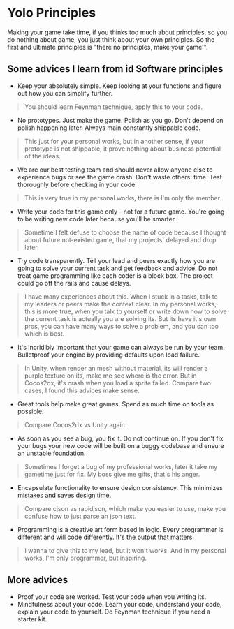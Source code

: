 Yolo Principles
===============
Making your game take time, if you thinks too much about principles, so you do nothing about game, you just think about your own principles. So the first and ultimate principles is "there no principles, make your game!".


Some advices I learn from id Software principles
------------------------------------------------
- Keep your absolutely simple. Keep looking at your functions and figure out how you can simplify further.
> You should learn Feynman technique, apply this to your code.

- No prototypes. Just make the game. Polish as you go. Don't depend on polish happening later. Always main constantly shippable code.
> This just for your personal works, but in another sense, if your prototype is not shippable, it prove nothing about business potential of the ideas.

- We are our best testing team and should never allow anyone else to experience bugs or see the game crash. Don't waste others' time. Test thoroughly before checking in your code.
> This is very true in my personal works, there is I'm only the member.

- Write your code for this game only - not for a future game. You're going to be writing new code later because you'll be smarter.
> Sometime I felt defuse to choose the name of code because I thought about future not-existed game, that my projects' delayed and drop later.

- Try code transparently. Tell your lead and peers exactly how you are going to solve your current task and get feedback and advice. Do not treat game programming like each coder is a block box. The project could go off the rails and cause delays.
> I have many experiences about this. When I stuck in a tasks, talk to my leaders or peers make the context clear. In my personal works, this is more true, when you talk to yourself or write down how to solve the current task is actually you are solving its. But its have it's own pros, you can have many ways to solve a problem, and you can too which is best.

- It's incridibly important that your game can always be run by your team. Bulletproof your engine by providing defaults upon load failure.
> In Unity, when render an mesh without material, its will render a purple texture on its, make me see where is the error. But in Cocos2dx, it's crash when you load a sprite failed. Compare two cases, I found this advices make sense.

- Great tools help make great games. Spend as much time on tools as possible.
> Compare Cocos2dx vs Unity again.

- As soon as you see a bug, you fix it. Do not continue on. If you don't fix your bugs your new code will be built on a buggy codebase and ensure an unstable foundation. 
> Sometimes I forget a bug of my professional works, later it take my gametime just for fix. My boss give me gifts, that's his anger.

- Encapsulate functionality to ensure design consistency. This minimizes mistakes and saves design time.
> Compare cjson vs rapidjson, which make you easier to use, make you confuse how to just parse an json text.

- Programming is a creative art form based in logic. Every programmer is different and will code differently. It's the output that matters.
> I wanna to give this to my lead, but it won't works. And in my personal works, I'm only programmer, but inspiring.


More advices
------------
- Proof your code are worked. Test your code when you writing its.
- Mindfulness about your code. Learn your code, understand your code, explain your code to yourself. Do Feynman technique if you need a starter kit.